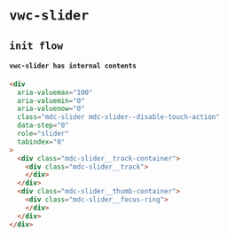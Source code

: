 # `vwc-slider`

## `init flow`

####   `vwc-slider has internal contents`

```html
<div
  aria-valuemax="100"
  aria-valuemin="0"
  aria-valuenow="0"
  class="mdc-slider mdc-slider--disable-touch-action"
  data-step="0"
  role="slider"
  tabindex="0"
>
  <div class="mdc-slider__track-container">
    <div class="mdc-slider__track">
    </div>
  </div>
  <div class="mdc-slider__thumb-container">
    <div class="mdc-slider__focus-ring">
    </div>
  </div>
</div>

```

